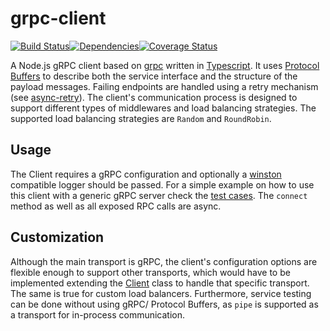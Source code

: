 # grpc-client
<img src="http://img.shields.io/npm/v/%40restorecommerce%2Fkafka%2Dclient.svg?style=flat-square" alt="">[![Build Status][build]](https://travis-ci.org/restorecommerce/grpc-client?branch=master)[![Dependencies][depend]](https://david-dm.org/restorecommerce/grpc-client)[![Coverage Status][cover]](https://coveralls.io/github/restorecommerce/grpc-client?branch=master)

[version]: http://img.shields.io/npm/v/grpc-client.svg?style=flat-square
[build]: http://img.shields.io/travis/restorecommerce/grpc-client/master.svg?style=flat-square
[depend]: https://img.shields.io/david/restorecommerce/grpc-client.svg?style=flat-square
[cover]: http://img.shields.io/coveralls/restorecommerce/grpc-client/master.svg?style=flat-square

A Node.js gRPC client based on [grpc](https://github.com/grpc/grpc) written in [Typescript](https://github.com/Microsoft/TypeScript).
It uses [Protocol Buffers](https://developers.google.com/protocol-buffers)
to describe both the service interface and the structure of the payload messages.
Failing endpoints are handled using a retry mechanism (see [async-retry](https://github.com/zeit/async-retry)).
The client's communication process is designed to support different types of middlewares and load balancing strategies. The supported load balancing strategies are `Random` and `RoundRobin`.

## Usage

The Client requires a gRPC configuration and optionally a [winston](https://github.com/winstonjs/winston) compatible logger should be passed. For a simple example on how to use this client with a generic gRPC server check the [test cases](https://github.com/restorecommerce/grpc-client/tree/master/test). The `connect` method as well as all exposed RPC calls are async.

## Customization

Although the main transport is gRPC, the client's configuration options are flexible enough to support other transports, which would have to be implemented extending the [Client](https://github.com/restorecommerce/grpc-client/blob/master/src/microservice/client.ts) class to handle that specific transport. The same is true for custom load balancers. Furthermore, service testing can be done without using gRPC/ Protocol Buffers, as `pipe` is supported as a transport for in-process communication.
